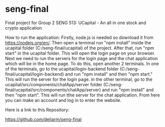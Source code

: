 # seng-final
Final project for Group 2 SENG 513: UCapital - An all in one stock and crypto application

How to run the application:
Firstly, node.js is needed so download it from  https://nodejs.org/en/. Then open a terminal run "npm install" inside the ucapital folder (C:/seng-final/ucapital) of the project. After that, run "npm start" in the ucapital folder. This will open the login page on your browser. Next we need to run the servers for the login page and the chat application which will be in the home page. To do this, open another 2 terminals. In one of the terminals, go to the ucapital/login-backend folder (C:/seng-final/ucapital/login-backend) and run "npm install" and then "npm start." This will run the server for the login page. in the other terminal, go to the ucapital/src/components/chatApp/server folder (C:/seng-final/ucapital/src/components/chatApp/server) and run "npm install" and then "npm start". This will run tthe server for the chat application. From here you can make an account and log in to enter the website.


Here is a link to this Repository:

https://github.com/deliarm/seng-final
